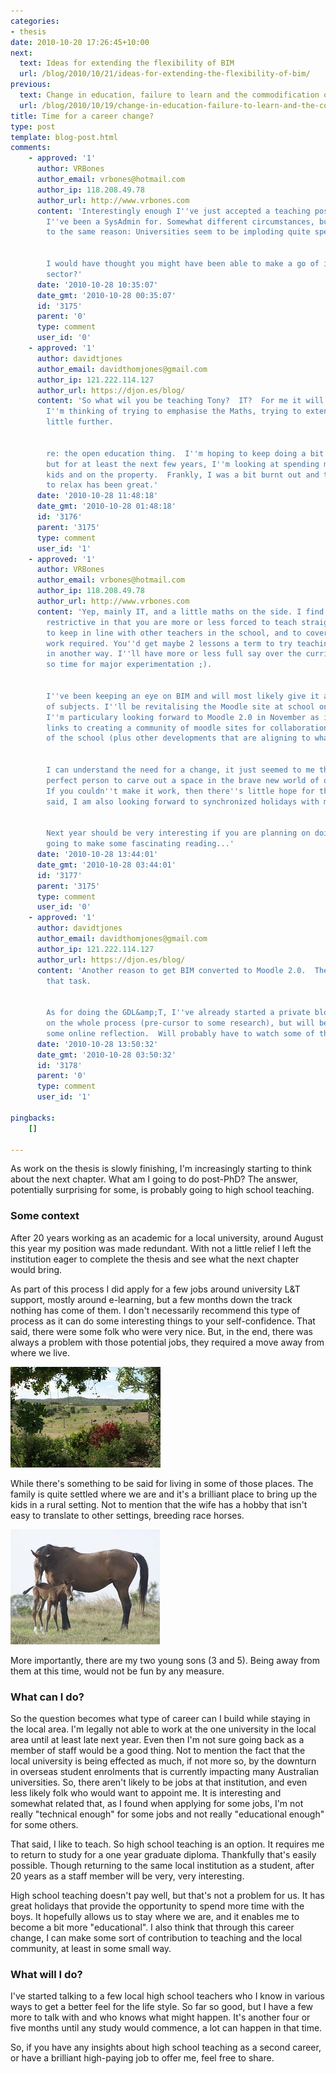 ```yaml
---
categories:
- thesis
date: 2010-10-20 17:26:45+10:00
next:
  text: Ideas for extending the flexibility of BIM
  url: /blog/2010/10/21/ideas-for-extending-the-flexibility-of-bim/
previous:
  text: Change in education, failure to learn and the commodification of university
  url: /blog/2010/10/19/change-in-education-failure-to-learn-and-the-commodification-of-university/
title: Time for a career change?
type: post
template: blog-post.html
comments:
    - approved: '1'
      author: VRBones
      author_email: vrbones@hotmail.com
      author_ip: 118.208.49.78
      author_url: http://www.vrbones.com
      content: 'Interestingly enough I''ve just accepted a teaching position in the School
        I''ve been a SysAdmin for. Somewhat different circumstances, but ultimately due
        to the same reason: Universities seem to be imploding quite spectacularly.
    
    
        I would have thought you might have been able to make a go of it in the open education
        sector?'
      date: '2010-10-28 10:35:07'
      date_gmt: '2010-10-28 00:35:07'
      id: '3175'
      parent: '0'
      type: comment
      user_id: '0'
    - approved: '1'
      author: davidtjones
      author_email: davidthomjones@gmail.com
      author_ip: 121.222.114.127
      author_url: https://djon.es/blog/
      content: 'So what wil you be teaching Tony?  IT?  For me it will be IT/Maths, but
        I''m thinking of trying to emphasise the Maths, trying to extend the change a
        little further.
    
    
        re: the open education thing.  I''m hoping to keep doing a bit on BIM on the side,
        but for at least the next few years, I''m looking at spending more time with the
        kids and on the property.  Frankly, I was a bit burnt out and the time and space
        to relax has been great.'
      date: '2010-10-28 11:48:18'
      date_gmt: '2010-10-28 01:48:18'
      id: '3176'
      parent: '3175'
      type: comment
      user_id: '1'
    - approved: '1'
      author: VRBones
      author_email: vrbones@hotmail.com
      author_ip: 118.208.49.78
      author_url: http://www.vrbones.com
      content: 'Yep, mainly IT, and a little maths on the side. I find the maths very
        restrictive in that you are more or less forced to teach straight from the textbook
        to keep in line with other teachers in the school, and to cover the amount of
        work required. You''d get maybe 2 lessons a term to try teaching the concept again
        in another way. I''ll have more or less full say over the curriculum in IT though,
        so time for major experimentation ;).
    
    
        I''ve been keeping an eye on BIM and will most likely give it a go on a couple
        of subjects. I''ll be revitalising the Moodle site at school once I start, but
        I''m particulary looking forward to Moodle 2.0 in November as it has explicit
        links to creating a community of moodle sites for collaboration beyond the borders
        of the school (plus other developments that are aligning to what I want to do).
    
    
        I can understand the need for a change, it just seemed to me that you''d be the
        perfect person to carve out a space in the brave new world of open education.
        If you couldn''t make it work, then there''s little hope for the rest of us ..  That
        said, I am also looking forward to synchronized holidays with my 5&amp;2y.o.
    
    
        Next year should be very interesting if you are planning on doing the GDLT. That''s
        going to make some fascinating reading...'
      date: '2010-10-28 13:44:01'
      date_gmt: '2010-10-28 03:44:01'
      id: '3177'
      parent: '3175'
      type: comment
      user_id: '0'
    - approved: '1'
      author: davidtjones
      author_email: davidthomjones@gmail.com
      author_ip: 121.222.114.127
      author_url: https://djon.es/blog/
      content: 'Another reason to get BIM converted to Moodle 2.0.  Thesis first, then
        that task.
    
    
        As for doing the GDL&amp;T, I''ve already started a private blog for some reflection
        on the whole process (pre-cursor to some research), but will be expected to do
        some online reflection.  Will probably have to watch some of the comments.  :)'
      date: '2010-10-28 13:50:32'
      date_gmt: '2010-10-28 03:50:32'
      id: '3178'
      parent: '0'
      type: comment
      user_id: '1'
    
pingbacks:
    []
    
---
```

As work on the thesis is slowly finishing, I'm increasingly starting to think about the next chapter. What am I going to do post-PhD? The answer, potentially surprising for some, is probably going to high school teaching.

### Some context

After 20 years working as an academic for a local university, around August this year my position was made redundant. With not a little relief I left the institution eager to complete the thesis and see what the next chapter would bring.

As part of this process I did apply for a few jobs around university L&T support, mostly around e-learning, but a few months down the track nothing has come of them. I don't necessarily recommend this type of process as it can do some interesting things to your self-confidence. That said, there were some folk who were very nice. But, in the end, there was always a problem with those potential jobs, they required a move away from where we live.

[![First shot with the new camera](images/3046828037_2c76ecde07_m.jpg)](http://www.flickr.com/photos/david_jones/3046828037/ "First shot with the new camera by David T Jones, on Flickr")

While there's something to be said for living in some of those places. The family is quite settled where we are and it's a brilliant place to bring up the kids in a rural setting. Not to mention that the wife has a hobby that isn't easy to translate to other settings, breeding race horses.

[![Mother and foal](images/5024768689_350d8e5d64_m.jpg)](http://www.flickr.com/photos/david_jones/5024768689/ "Mother and foal by David T Jones, on Flickr")

More importantly, there are my two young sons (3 and 5). Being away from them at this time, would not be fun by any measure.

### What can I do?

So the question becomes what type of career can I build while staying in the local area. I'm legally not able to work at the one university in the local area until at least late next year. Even then I'm not sure going back as a member of staff would be a good thing. Not to mention the fact that the local university is being effected as much, if not more so, by the downturn in overseas student enrolments that is currently impacting many Australian universities. So, there aren't likely to be jobs at that institution, and even less likely folk who would want to appoint me. It is interesting and somewhat related that, as I found when applying for some jobs, I'm not really "technical enough" for some jobs and not really "educational enough" for some others.

That said, I like to teach. So high school teaching is an option. It requires me to return to study for a one year graduate diploma. Thankfully that's easily possible. Though returning to the same local institution as a student, after 20 years as a staff member will be very, very interesting.

High school teaching doesn't pay well, but that's not a problem for us. It has great holidays that provide the opportunity to spend more time with the boys. It hopefully allows us to stay where we are, and it enables me to become a bit more "educational". I also think that through this career change, I can make some sort of contribution to teaching and the local community, at least in some small way.

### What will I do?

I've started talking to a few local high school teachers who I know in various ways to get a better feel for the life style. So far so good, but I have a few more to talk with and who knows what might happen. It's another four or five months until any study would commence, a lot can happen in that time.

So, if you have any insights about high school teaching as a second career, or have a brilliant high-paying job to offer me, feel free to share.